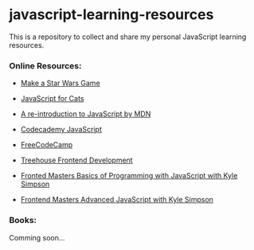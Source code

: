 # javascript-learning-resources

This is a repository to collect and share my personal JavaScript learning resources.

### Online Resources:

* [Make a Star Wars Game](https://studio.code.org/s/starwars/stage/1/puzzle/1)

* [JavaScript for Cats](http://jsforcats.com/)

* [A re-introduction to JavaScript by MDN](https://developer.mozilla.org/en-US/docs/Web/JavaScript/A_re-introduction_to_JavaScript)

* [Codecademy JavaScript](https://www.codecademy.com/learn/javascript)

* [FreeCodeCamp](http://www.freecodecamp.com/map)

* [Treehouse Frontend Development](https://teamtreehouse.com/tracks/front-end-web-development)

* [Fronted Masters Basics of Programming with JavaScript with Kyle Simpson](https://frontendmasters.com/courses/javascript-basics/)

* [Frontend Masters Advanced JavaScript with Kyle Simpson](https://frontendmasters.com/courses/advanced-javascript/)


### Books:

Comming soon...
